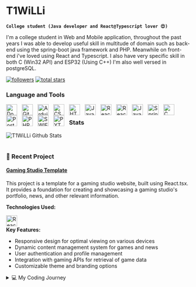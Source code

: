 # T1WiLLi

**`College student (Java developer and React@Typescript lover 😍)`**

I'm a college student in Web and Mobile application, throughout the past years
I was able to develop useful skill in multitude of domain such as back-end using
the spring-boot java framework and PHP. Meanwhile on front-end i've loved using React and Typescript.
I also have very specific skill in both C (Win32 API) and ESP32 (Using C++)
I'm also well versed in postgreSQL.

<p align="left">
      <a href="https://github.com/T1WiLLi?tab=followers">
         <img alt="followers" title="Follow me on Github" src="https://custom-icon-badges.demolab.com/github/followers/T1WiLLi?color=236ad3&labelColor=1155ba&style=for-the-badge&logo=person-add&label=Follow&logoColor=white"/></a>
      <a href="https://github.com/T1WiLLi?tab=repositories&sort=stargazers">
         <img alt="total stars" title="Total stars on GitHub" src="https://custom-icon-badges.demolab.com/github/stars/T1WiLLi?color=55960c&style=for-the-badge&labelColor=488207&logo=star"/></a>
</p>

### Language and Tools

<img src="https://cdn.jsdelivr.net/gh/devicons/devicon@latest/icons/docker/docker-original.svg" alt="Docker" align="left" width="30px" style="padding-right:10px;"/>

<img src="https://cdn.jsdelivr.net/gh/devicons/devicon@latest/icons/git/git-original.svg" alt="Git" align="left" width="30px" style="padding-right:10px;"/>

<img src="https://cdn.jsdelivr.net/gh/devicons/devicon@latest/icons/arduino/arduino-original.svg" alt="Arduino" align="left" width="30px" style="padding-right:10px;"/>

<img src="https://cdn.jsdelivr.net/gh/devicons/devicon@latest/icons/css3/css3-original.svg" alt="CSS3" align="left" width="30px" style="padding-right:10px;"/>

<img src="https://cdn.jsdelivr.net/gh/devicons/devicon@latest/icons/html5/html5-original.svg" alt="HTML5" align="left" width="30px" style="padding-right:10px;"/>

<img src="https://cdn.jsdelivr.net/gh/devicons/devicon@latest/icons/javascript/javascript-original.svg" alt="JavaScript" align="left" width="30px" style="padding-right:10px;"/>

<img src="https://cdn.jsdelivr.net/gh/devicons/devicon@latest/icons/react/react-original.svg" alt="React" align="left" width="30px" style="padding-right:10px;"/>

<img src="https://cdn.jsdelivr.net/gh/devicons/devicon@latest/icons/reactbootstrap/reactbootstrap-original.svg" alt="React Bootstrap" align="left" width="30px" style="padding-right:10px;"/>

<img src="https://cdn.jsdelivr.net/gh/devicons/devicon@latest/icons/java/java-original.svg" alt="Java" align="left" width="30px" style="padding-right:10px;"/>

<img src="https://cdn.jsdelivr.net/gh/devicons/devicon@latest/icons/spring/spring-original.svg" alt="Spring" align="left" width="30px" style="padding-right:10px;"/>

<img src="https://cdn.jsdelivr.net/gh/devicons/devicon@latest/icons/c/c-original.svg" alt="C" align="left" width="30px" style="padding-right:10px;"/>

<img src="https://cdn.jsdelivr.net/gh/devicons/devicon@latest/icons/postgresql/postgresql-original.svg" alt="PostgreSQL" align="left" width="30px" style="padding-right:10px;"/>

<img src="https://cdn.jsdelivr.net/gh/devicons/devicon@latest/icons/php/php-original.svg" alt="PHP" align="left" width="30px" style="padding-right:10px;"/>

<img src="https://cdn.jsdelivr.net/gh/devicons/devicon@latest/icons/swift/swift-original.svg" alt="SWIFT" align="left" width="30px" style="padding-right:10px;"/>

<img src="https://cdn.jsdelivr.net/gh/devicons/devicon@latest/icons/python/python-original.svg" alt="PYTHON" align="left" width="30px" style="padding-right:10px;"/>
<br>


### Stats

![T1WiLLi Github Stats](https://github-readme-stats.vercel.app/api?username=T1WiLLi&show_icons=true&theme=gruvbox)

#
          
### 📗 Recent Project

#### [Gaming Studio Template](https://github.com/T1WiLLi/TP2)

This project is a template for a gaming studio website, built using React.tsx. It provides a foundation for creating and showcasing a gaming studio's portfolio, news, and other relevant information.

**Technologies Used:**

<img src="https://cdn.jsdelivr.net/gh/devicons/devicon/icons/react/react-original.svg" alt="React" align="left" width="30px" style="padding-right:10px;"/>
<br>

**Key Features:**

- Responsive design for optimal viewing on various devices
- Dynamic content management system for games and news
- User authentication and profile management
- Integration with gaming APIs for retrieval of game data
- Customizable theme and branding options          
                                                     

</details><details>
<summary>💻 My Coding Journey</summary>
<br>

Hello there! I'm a 19-year-old aspiring developer from Canada, currently in my second year of college, where I'm studying web development and mobile technologies. However, my curiosity has led me to explore beyond the curriculum, and I'm on an exciting path to becoming a skilled back-end developer with Spring Boot or even a versatile full-stack developer.

Throughout my journey, I've had the opportunity to work on various projects, ranging from simple web applications to complex systems. Each project has been a valuable learning experience, helping me develop not only my technical skills but also my problem-solving abilities and attention to detail.

I'm passionate about creating efficient, scalable, and user-friendly solutions. Whether it's building RESTful APIs, implementing secure authentication mechanisms, or optimizing database performance, I'm always eager to learn and apply the latest industry practices.

While my primary focus has been on back-end development, I haven't shied away from exploring front-end technologies as well. I believe that a deep understanding of both sides of the development process is essential for creating seamless and cohesive applications.

Looking ahead, I'm excited to continue expanding my skillset and tackling new challenges. The world of technology is ever-evolving, and I'm committed to staying up-to-date with the latest trends and best practices. Who knows where this journey will lead me? Maybe I'll become a full-stack rockstar or delve deeper into a specialized domain – the possibilities are endless!

If you're interested in collaborating or have any questions, feel free to reach out. I'm always eager to connect with fellow developers and explore new opportunities.

Happy coding!

</details>
